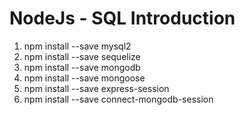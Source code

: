 # NodeJs - SQL Introduction

1. npm install --save mysql2
2. npm install --save sequelize
3. npm install --save mongodb
4. npm install --save mongoose
5. npm install --save express-session
6. npm install --save connect-mongodb-session